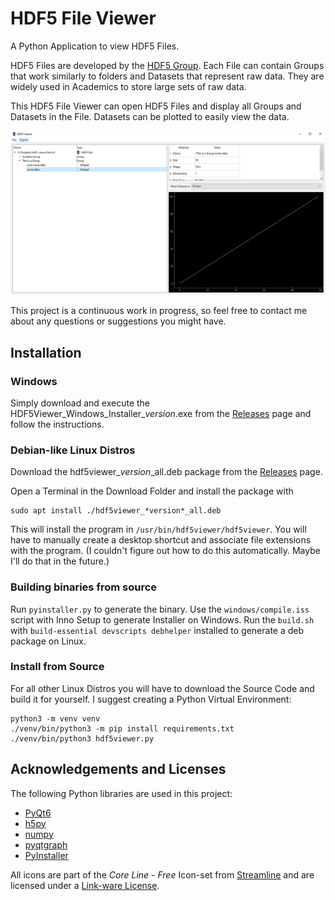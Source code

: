 # HDF5 File Viewer
A Python Application to view HDF5 Files.

HDF5 Files are developed by the [HDF5 Group](https://www.hdfgroup.org/solutions/hdf5/).
Each File can contain Groups that work similarly to folders and Datasets that represent raw data.
They are widely used in Academics to store large sets of raw data.

This HDF5 File Viewer can open HDF5 Files and display all Groups and Datasets in the File.
Datasets can be plotted to easily view the data.

![Screenshot](img/screenshot.jpg)

This project is a continuous work in progress, so feel free to contact me about any questions 
or suggestions you might have.


## Installation
### Windows
Simply download and execute the HDF5Viewer_Windows_Installer_*version*.exe 
from the [Releases](https://github.com/loenard97/hdf5-viewer/releases) page 
and follow the instructions.

### Debian-like Linux Distros
Download the hdf5viewer_*version*_all.deb package from the 
[Releases](https://github.com/loenard97/hdf5-viewer/releases) page.

Open a Terminal in the Download Folder and install the package with
```commandline
sudo apt install ./hdf5viewer_*version*_all.deb
```
This will install the program in ```/usr/bin/hdf5viewer/hdf5viewer```.
You will have to manually create a desktop shortcut and associate file extensions with the program.
(I couldn't figure out how to do this automatically. Maybe I'll do that in the future.)


### Building binaries from source
Run `pyinstaller.py` to generate the binary.
Use the `windows/compile.iss` script with Inno Setup to generate Installer on Windows.
Run the `build.sh` with `build-essential devscripts debhelper` installed to generate a deb package on Linux.


### Install from Source
For all other Linux Distros you will have to download the Source Code and build it for yourself.
I suggest creating a Python Virtual Environment:
```commandline
python3 -m venv venv
./venv/bin/python3 -m pip install requirements.txt
./venv/bin/python3 hdf5viewer.py
```

## Acknowledgements and Licenses
The following Python libraries are used in this project:
 - [PyQt6](https://riverbankcomputing.com/commercial/pyqt)
 - [h5py](https://docs.h5py.org/en/stable/licenses.html)
 - [numpy](https://numpy.org/doc/stable/license.html)
 - [pyqtgraph](https://www.pyqtgraph.org/)
 - [PyInstaller](https://pyinstaller.org/en/stable/license.html)

All icons are part of the *Core Line - Free* Icon-set from [Streamline](https://www.streamlinehq.com/)
and are licensed under a [Link-ware License](https://www.streamlinehq.com/license-freeLinkware).

